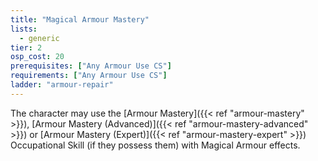```yaml
---
title: "Magical Armour Mastery"
lists:
  - generic
tier: 2
osp_cost: 20
prerequisites: ["Any Armour Use CS"]
requirements: ["Any Armour Use CS"]
ladder: "armour-repair"
---
```


The character may use the [Armour Mastery]({{< ref "armour-mastery" >}}), [Armour Mastery (Advanced)]({{< ref "armour-mastery-advanced" >}}) or [Armour Mastery (Expert)]({{< ref "armour-mastery-expert" >}}) Occupational Skill (if they possess them) with Magical Armour effects.
